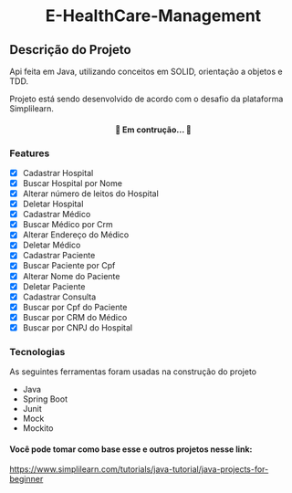 <h1 align="center"> E-HealthCare-Management </h1>

## Descrição do Projeto
<p>Api feita em Java, utilizando conceitos em SOLID, orientação a objetos e TDD.</p>
<p>Projeto está sendo desenvolvido de acordo com o desafio da plataforma Simplilearn.</p>

<h4 align="center">🚀 Em contrução... 🚧</h4>

### Features
- [x] Cadastrar Hospital
- [x] Buscar Hospital por Nome
- [x] Alterar número de leitos do Hospital
- [x] Deletar Hospital
- [x] Cadastrar Médico 
- [x] Buscar Médico por Crm
- [X] Alterar Endereço do Médico
- [x] Deletar Médico
- [x] Cadastrar Paciente
- [x] Buscar Paciente por Cpf
- [x] Alterar Nome do Paciente
- [x] Deletar Paciente
- [x] Cadastrar Consulta
- [x] Buscar por Cpf do Paciente
- [x] Buscar por CRM do Médico
- [x] Buscar por CNPJ do Hospital

### Tecnologias
As seguintes ferramentas foram usadas na construção do projeto

- Java
- Spring Boot
- Junit
- Mock
- Mockito

#### Você pode tomar como base esse e outros projetos nesse link:
https://www.simplilearn.com/tutorials/java-tutorial/java-projects-for-beginner
